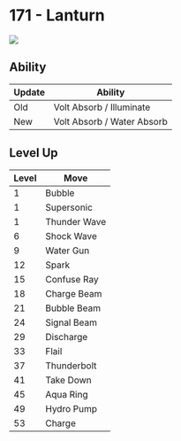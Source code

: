 # 171 - Lanturn
![][171]

## Ability

Update | Ability
---    | ---
Old    | Volt Absorb / Illuminate
New    | Volt Absorb / Water Absorb

## Level Up

Level | Move
---   | ---
  1   | Bubble
  1   | Supersonic
  1   | Thunder Wave
  6   | Shock Wave
  9   | Water Gun
 12   | Spark
 15   | Confuse Ray
 18   | Charge Beam
 21   | Bubble Beam
 24   | Signal Beam
 29   | Discharge
 33   | Flail
 37   | Thunderbolt
 41   | Take Down
 45   | Aqua Ring
 49   | Hydro Pump
 53   | Charge



[171]: ../img/pokemon/171.png

